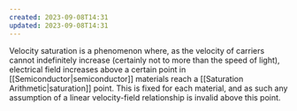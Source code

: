 ```yaml
---
created: 2023-09-08T14:31
updated: 2023-09-08T14:31
---
```

Velocity saturation is a phenomenon where, as the velocity of carriers cannot indefinitely increase (certainly not to more than the speed of light), electrical field increases above a certain point in [[Semiconductor|semiconductor]] materials reach a [[Saturation Arithmetic|saturation]] point. This is fixed for each material, and as such any assumption of a linear velocity-field relationship is invalid above this point.